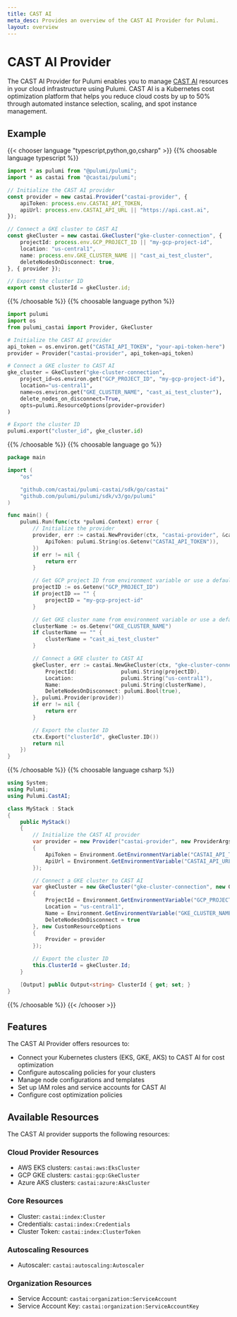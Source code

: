 ```yaml
---
title: CAST AI
meta_desc: Provides an overview of the CAST AI Provider for Pulumi.
layout: overview
---
```


# CAST AI Provider

The CAST AI Provider for Pulumi enables you to manage [CAST AI](https://cast.ai/) resources in your cloud infrastructure using Pulumi. CAST AI is a Kubernetes cost optimization platform that helps you reduce cloud costs by up to 50% through automated instance selection, scaling, and spot instance management.

## Example

{{< chooser language "typescript,python,go,csharp" >}}
{{% choosable language typescript %}}

```typescript
import * as pulumi from "@pulumi/pulumi";
import * as castai from "@castai/pulumi";

// Initialize the CAST AI provider
const provider = new castai.Provider("castai-provider", {
    apiToken: process.env.CASTAI_API_TOKEN,
    apiUrl: process.env.CASTAI_API_URL || "https://api.cast.ai",
});

// Connect a GKE cluster to CAST AI
const gkeCluster = new castai.GkeCluster("gke-cluster-connection", {
    projectId: process.env.GCP_PROJECT_ID || "my-gcp-project-id",
    location: "us-central1",
    name: process.env.GKE_CLUSTER_NAME || "cast_ai_test_cluster",
    deleteNodesOnDisconnect: true,
}, { provider });

// Export the cluster ID
export const clusterId = gkeCluster.id;
```

{{% /choosable %}}
{{% choosable language python %}}

```python
import pulumi
import os
from pulumi_castai import Provider, GkeCluster

# Initialize the CAST AI provider
api_token = os.environ.get("CASTAI_API_TOKEN", "your-api-token-here")
provider = Provider("castai-provider", api_token=api_token)

# Connect a GKE cluster to CAST AI
gke_cluster = GkeCluster("gke-cluster-connection",
    project_id=os.environ.get("GCP_PROJECT_ID", "my-gcp-project-id"),
    location="us-central1",
    name=os.environ.get("GKE_CLUSTER_NAME", "cast_ai_test_cluster"),
    delete_nodes_on_disconnect=True,
    opts=pulumi.ResourceOptions(provider=provider)
)

# Export the cluster ID
pulumi.export("cluster_id", gke_cluster.id)
```

{{% /choosable %}}
{{% choosable language go %}}

```go
package main

import (
	"os"

	"github.com/castai/pulumi-castai/sdk/go/castai"
	"github.com/pulumi/pulumi/sdk/v3/go/pulumi"
)

func main() {
	pulumi.Run(func(ctx *pulumi.Context) error {
		// Initialize the provider
		provider, err := castai.NewProvider(ctx, "castai-provider", &castai.ProviderArgs{
			ApiToken: pulumi.String(os.Getenv("CASTAI_API_TOKEN")),
		})
		if err != nil {
			return err
		}

		// Get GCP project ID from environment variable or use a default value
		projectID := os.Getenv("GCP_PROJECT_ID")
		if projectID == "" {
			projectID = "my-gcp-project-id"
		}

		// Get GKE cluster name from environment variable or use a default value
		clusterName := os.Getenv("GKE_CLUSTER_NAME")
		if clusterName == "" {
			clusterName = "cast_ai_test_cluster"
		}

		// Connect a GKE cluster to CAST AI
		gkeCluster, err := castai.NewGkeCluster(ctx, "gke-cluster-connection", &castai.GkeClusterArgs{
			ProjectId:              pulumi.String(projectID),
			Location:               pulumi.String("us-central1"),
			Name:                   pulumi.String(clusterName),
			DeleteNodesOnDisconnect: pulumi.Bool(true),
		}, pulumi.Provider(provider))
		if err != nil {
			return err
		}

		// Export the cluster ID
		ctx.Export("clusterId", gkeCluster.ID())
		return nil
	})
}
```

{{% /choosable %}}
{{% choosable language csharp %}}

```csharp
using System;
using Pulumi;
using Pulumi.CastAI;

class MyStack : Stack
{
    public MyStack()
    {
        // Initialize the CAST AI provider
        var provider = new Provider("castai-provider", new ProviderArgs
        {
            ApiToken = Environment.GetEnvironmentVariable("CASTAI_API_TOKEN"),
            ApiUrl = Environment.GetEnvironmentVariable("CASTAI_API_URL") ?? "https://api.cast.ai"
        });

        // Connect a GKE cluster to CAST AI
        var gkeCluster = new GkeCluster("gke-cluster-connection", new GkeClusterArgs
        {
            ProjectId = Environment.GetEnvironmentVariable("GCP_PROJECT_ID") ?? "my-gcp-project-id",
            Location = "us-central1",
            Name = Environment.GetEnvironmentVariable("GKE_CLUSTER_NAME") ?? "cast_ai_test_cluster",
            DeleteNodesOnDisconnect = true
        }, new CustomResourceOptions
        {
            Provider = provider
        });

        // Export the cluster ID
        this.ClusterId = gkeCluster.Id;
    }

    [Output] public Output<string> ClusterId { get; set; }
}
```

{{% /choosable %}}
{{< /chooser >}}

## Features

The CAST AI Provider offers resources to:

* Connect your Kubernetes clusters (EKS, GKE, AKS) to CAST AI for cost optimization
* Configure autoscaling policies for your clusters
* Manage node configurations and templates
* Set up IAM roles and service accounts for CAST AI
* Configure cost optimization policies

## Available Resources

The CAST AI provider supports the following resources:

### Cloud Provider Resources
- AWS EKS clusters: `castai:aws:EksCluster`
- GCP GKE clusters: `castai:gcp:GkeCluster`
- Azure AKS clusters: `castai:azure:AksCluster`

### Core Resources
- Cluster: `castai:index:Cluster`
- Credentials: `castai:index:Credentials`
- Cluster Token: `castai:index:ClusterToken`

### Autoscaling Resources
- Autoscaler: `castai:autoscaling:Autoscaler`

### Organization Resources
- Service Account: `castai:organization:ServiceAccount`
- Service Account Key: `castai:organization:ServiceAccountKey`
